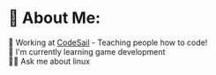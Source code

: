 # 💫 About Me:

🔭 Working at [CodeSail](https://www.codesail.co.nz) - Teaching people how to code!<br>🧠 I'm currently learning game development<br>🙋‍♂️ Ask me about linux
